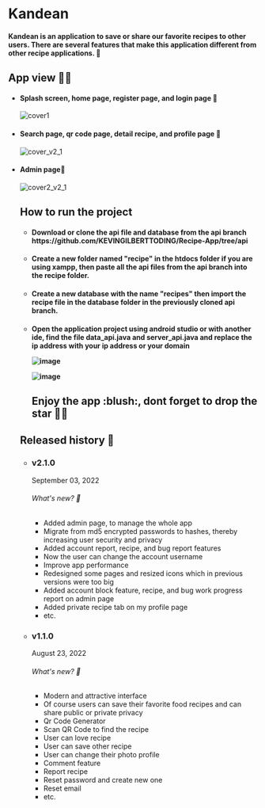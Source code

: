 # Kandean
<h4>Kandean is an application to save or share our favorite recipes to other users. 
There are several features that make this application different from other recipe applications. 🍔</h4>

<h2>App view 🌟✨</h2>

<ul>

<li><h4>Splash screen, home page, register page, and login page 🐥</h4></li>


![cover1](https://user-images.githubusercontent.com/79959818/186108141-b99449a3-70f4-49df-9239-bae24514952b.png)

<li><h4>Search page, qr code page, detail recipe, and profile page 🐥</h4></li>

![cover_v2_1](https://user-images.githubusercontent.com/79959818/188264902-9df08ddb-b7dc-4ada-a35a-4b0a6d485317.png)


<li><h4>Admin page🐥</h4></li>


![cover2_v2_1](https://user-images.githubusercontent.com/79959818/188264929-42848c92-7098-45af-91a9-de12afe8a767.png)




<h2> How to run the project </h4>
<ul>
  <h4><li>Download or clone the api file and database from the api branch https://github.com/KEVINGILBERTTODING/Recipe-App/tree/api</li></h4>
  <h4> <li>
  Create a new folder named "recipe" in the htdocs folder if you are using xampp, then paste all the api files from the api branch into the recipe folder.</li>
</h4>
  <h4><li>
  
  Create a new database with the name "recipes" then import the recipe file in the database folder in the previously cloned api branch.
  
  </li></h4>
  <h4><li>
  
  Open the application project using android studio or with another ide, find the file data_api.java and server_api.java and replace the ip address with your ip         address or your domain
  
  ![image](https://user-images.githubusercontent.com/79959818/186111558-bf3b5ac1-756e-4115-aff8-3b8d14941d11.png)
  
  ![image](https://user-images.githubusercontent.com/79959818/186112026-e8bbb2b9-4834-4a32-bff5-2d6139026363.png)


  </li></h4>
  
  <h2>Enjoy the app :blush:, dont forget to drop the star 🌟✨ </h2>

</ul>

<h2>Released history 🐾</h2>
<ul>

<li><h3>v2.1.0</h3>
September 03, 2022

<h6>What's new? 🦄</h6>
<ul>


<li>Added admin page, to manage the whole app</li>
<li>Migrate from md5 encrypted passwords to hashes, thereby increasing user security and privacy</li>
<li>Added account report, recipe, and bug report features</li>
<li>Now the user can change the account username</li>
<li>Improve app performance</li>
<li>Redesigned some pages and resized icons which in previous versions were too big</li>
<li>Added account block feature, recipe, and bug work progress report on admin page</li>
<li>Added private recipe tab on my profile page</li>
<li>etc.</li>

</ul>

<li><h3>v1.1.0</h3>
August 23, 2022

<h6>What's new? 🦄</h6>
<ul>


<li>Modern and attractive interface</li>
<li>Of course users can save their favorite food recipes and can share public or private privacy</li>
<li>Qr Code Generator</li>
<li>Scan QR Code to find the recipe</li>
<li>User can love recipe</li>
<li>User can save other recipe</li>
<li>User can change their photo profile</li>
<li>Comment feature</li>
<li>Report recipe</li>
<li>Reset password and create new one</li>
<li>Reset email</li>
<li>etc.</li>
</ul>










     
    

 

